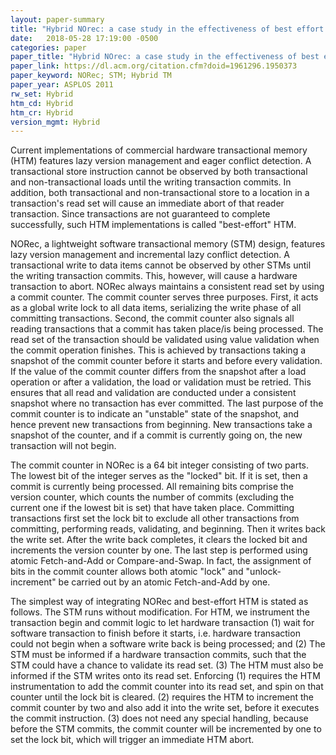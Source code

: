 ```yaml
---
layout: paper-summary
title: "Hybrid NOrec: a case study in the effectiveness of best effort hardware transactional memory"
date:   2018-05-28 17:19:00 -0500
categories: paper
paper_title: "Hybrid NOrec: a case study in the effectiveness of best effort hardware transactional memory"
paper_link: https://dl.acm.org/citation.cfm?doid=1961296.1950373
paper_keyword: NORec; STM; Hybrid TM
paper_year: ASPLOS 2011
rw_set: Hybrid
htm_cd: Hybrid
htm_cr: Hybrid
version_mgmt: Hybrid
---
```


Current implementations of commercial hardware transactional memory (HTM) features lazy
version management and eager conflict detection. A transactional store instruction cannot be 
observed by both transactional and non-transactional loads until the writing transaction
commits. In addition, both transactional and non-transactional store to a location in 
a transaction's read set will cause an immediate abort of that reader transaction. Since 
transactions are not guaranteed to complete successfully, such HTM implementations is called
"best-effort" HTM.

NORec, a lightweight software transactional memory (STM) design, features lazy version management
and incremental lazy conflict detection. A transactional write to data items cannot be observed by 
other STMs until the writing transaction commits. This, however, will cause a hardware transaction
to abort. NORec always maintains a consistent read set by using a commit counter. The commit 
counter serves three purposes. First, it acts as a global write lock to all data items, serializing
the write phase of all committing transactions. Second, the commit counter also signals all 
reading transactions that a commit has taken place/is being processed. The read set of the 
transaction should be validated using value validation when the commit operation finishes. 
This is achieved by transactions taking a snapshot of the commit counter before it starts and 
before every validation. If the value of the commit counter differs from the snapshot after a 
load operation or after a validation, the load or validation must be retried. This ensures that
all read and validation are conducted under a consistent snapshot where no transaction has ever 
committed. The last purpose of the commit counter is to indicate an "unstable" state of the snapshot,
and hence prevent new transactions from beginning. New transactions take a snapshot of the counter,
and if a commit is currently going on, the new transaction will not begin.

The commit counter in NORec is a 64 bit integer consisting of two parts. The lowest bit of the integer 
serves as the "locked" bit. If it is set, then a commit is currently being processed. All remaining bits 
comprise the version counter, which counts the number of commits (excluding the current one if the lowest
bit is set) that have taken place. Committing transactions first set the lock bit to exclude all other 
transactions from committing, performing reads, validating, and beginning. Then it writes back the write 
set. After the write back completes, it clears the locked bit and increments the version counter by one.
The last step is performed using atomic Fetch-and-Add or Compare-and-Swap. In fact, the assignment of bits in 
the commit counter allows both atomic "lock" and "unlock-increment" be carried out by an atomic Fetch-and-Add 
by one.

The simplest way of integrating NORec and best-effort HTM is stated as follows. The STM runs without modification.
For HTM, we instrument the transaction begin and commit logic to let hardware transaction (1) wait for software 
transaction to finish before it starts, i.e. hardware transaction could not begin when a software write back is 
being processed; and (2) The STM must be informed if a hardware transaction commits, such that the STM could have 
a chance to validate its read set. (3) The HTM must also be informed if the STM writes onto its read set. Enforcing (1)
requires the HTM instrumentation to add the commit counter into its read set, and spin on that counter until 
the lock bit is cleared. (2) requires the HTM to increment the commit counter by two and also add it into the write set,
before it executes the commit instruction. (3) does not need any special handling, because before the STM commits,
the commit counter will be incremented by one to set the lock bit, which will trigger an immediate HTM abort.